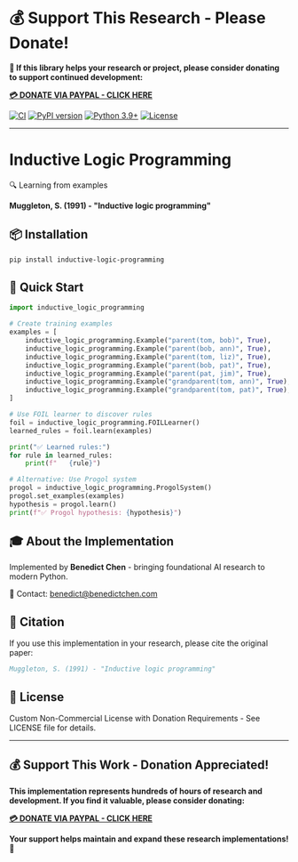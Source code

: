 # 💰 Support This Research - Please Donate!

**🙏 If this library helps your research or project, please consider donating to support continued development:**

**[💳 DONATE VIA PAYPAL - CLICK HERE](https://www.paypal.com/cgi-bin/webscr?cmd=_s-xclick&hosted_button_id=WXQKYYKPHWXHS)**

[![CI](https://github.com/benedictchen/inductive-logic-programming/workflows/CI/badge.svg)](https://github.com/benedictchen/inductive-logic-programming/actions)
[![PyPI version](https://badge.fury.io/py/inductive-logic-programming.svg)](https://badge.fury.io/py/inductive-logic-programming)
[![Python 3.9+](https://img.shields.io/badge/python-3.9+-blue.svg)](https://www.python.org/downloads/)
[![License](https://img.shields.io/badge/license-Custom%20Non--Commercial-red.svg)](LICENSE)

---

# Inductive Logic Programming

🔍 Learning from examples

**Muggleton, S. (1991) - "Inductive logic programming"**

## 📦 Installation

```bash
pip install inductive-logic-programming
```

## 🚀 Quick Start

```python
import inductive_logic_programming

# Create training examples
examples = [
    inductive_logic_programming.Example("parent(tom, bob)", True),
    inductive_logic_programming.Example("parent(bob, ann)", True), 
    inductive_logic_programming.Example("parent(tom, liz)", True),
    inductive_logic_programming.Example("parent(bob, pat)", True),
    inductive_logic_programming.Example("parent(pat, jim)", True),
    inductive_logic_programming.Example("grandparent(tom, ann)", True),
    inductive_logic_programming.Example("grandparent(tom, pat)", True),
]

# Use FOIL learner to discover rules
foil = inductive_logic_programming.FOILLearner()
learned_rules = foil.learn(examples)

print("✅ Learned rules:")
for rule in learned_rules:
    print(f"   {rule}")

# Alternative: Use Progol system
progol = inductive_logic_programming.ProgolSystem()
progol.set_examples(examples)
hypothesis = progol.learn()
print(f"✅ Progol hypothesis: {hypothesis}")
```

## 🎓 About the Implementation

Implemented by **Benedict Chen** - bringing foundational AI research to modern Python.

📧 Contact: benedict@benedictchen.com

## 📖 Citation

If you use this implementation in your research, please cite the original paper:

```bibtex
Muggleton, S. (1991) - "Inductive logic programming"
```

## 📜 License

Custom Non-Commercial License with Donation Requirements - See LICENSE file for details.

---

## 💰 Support This Work - Donation Appreciated!

**This implementation represents hundreds of hours of research and development. If you find it valuable, please consider donating:**

**[💳 DONATE VIA PAYPAL - CLICK HERE](https://www.paypal.com/cgi-bin/webscr?cmd=_s-xclick&hosted_button_id=WXQKYYKPHWXHS)**

**Your support helps maintain and expand these research implementations! 🙏**